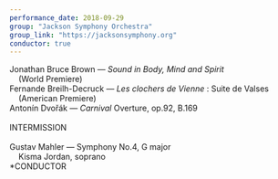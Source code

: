 ```yaml
---
performance_date: 2018-09-29
group: "Jackson Symphony Orchestra"
group_link: "https://jacksonsymphony.org"
conductor: true
---
```

Jonathan Bruce Brown — _Sound in Body, Mind and Spirit_<br/> 
&nbsp;&nbsp;&nbsp;&nbsp;(World Premiere)<br/>
Fernande Breilh-Decruck — _Les clochers de Vienne_ : Suite de Valses<br/> 
&nbsp;&nbsp;&nbsp;&nbsp;(American Premiere)<br/>
Antonín Dvořák — _Carnival_ Overture, op.92, B.169<br/>
<br/>
INTERMISSION<br/>
<br/>
Gustav Mahler — Symphony No.4, G major<br/>
&nbsp;&nbsp;&nbsp;&nbsp;Kisma Jordan, soprano<br/>
*CONDUCTOR
